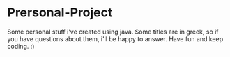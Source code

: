 # Prersonal-Project
Some personal stuff i've created using java.
Some titles are in greek, so if you have questions about them, i'll be happy to answer.
Have fun and keep coding. :)
